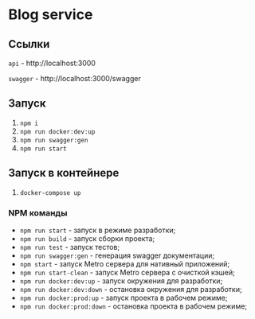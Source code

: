 # Blog service

## Ссылки

`api` - http://localhost:3000

`swagger` - http://localhost:3000/swagger

## Запуск

1. `npm i`
3. `npm run docker:dev:up`
3. `npm run swagger:gen`
3. `npm run start`

## Запуск в контейнере

1. `docker-compose up`

### NPM команды

- `npm run start` - запуск в режиме разработки;
- `npm run build` - запуск сборки проекта;
- `npm run test` - запуск тестов;
- `npm run swagger:gen` - генерация swagger документации;
- `npm start` - запуск Metro сервера для нативный приложений;
- `npm run start-clean` - запуск Metro сервера с очисткой кэшей;
- `npm run docker:dev:up` - запуск окружения для разработки;
- `npm run docker:dev:down` - остановка окружения для разработки;
- `npm run docker:prod:up` - запуск проекта в рабочем режиме;
- `npm run docker:prod:down` - остановка проекта в рабочем режиме;
